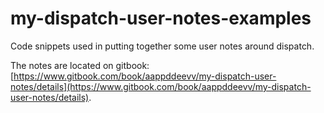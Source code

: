 # my-dispatch-user-notes-examples
Code snippets used in putting together some user notes around dispatch.

The notes are located on gitbook: [https://www.gitbook.com/book/aappddeevv/my-dispatch-user-notes/details](https://www.gitbook.com/book/aappddeevv/my-dispatch-user-notes/details).
